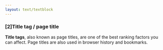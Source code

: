 ```yaml
---
layout: text/textblock
---
```

### [2]Title tag / page title
**Title tags**, also known as page titles, are one of the best ranking factors you can affect. Page titles are also used in browser history and bookmarks.